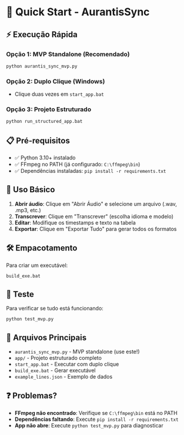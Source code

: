 # 🚀 Quick Start - AurantisSync

## ⚡ Execução Rápida

### Opção 1: MVP Standalone (Recomendado)
```bash
python aurantis_sync_mvp.py
```

### Opção 2: Duplo Clique (Windows)
- Clique duas vezes em `start_app.bat`

### Opção 3: Projeto Estruturado
```bash
python run_structured_app.bat
```

## 📋 Pré-requisitos
- ✅ Python 3.10+ instalado
- ✅ FFmpeg no PATH (já configurado: `C:\ffmpeg\bin`)
- ✅ Dependências instaladas: `pip install -r requirements.txt`

## 🎯 Uso Básico
1. **Abrir áudio**: Clique em "Abrir Áudio" e selecione um arquivo (.wav, .mp3, etc.)
2. **Transcrever**: Clique em "Transcrever" (escolha idioma e modelo)
3. **Editar**: Modifique os timestamps e texto na tabela
4. **Exportar**: Clique em "Exportar Tudo" para gerar todos os formatos

## 🛠️ Empacotamento
Para criar um executável:
```bash
build_exe.bat
```

## 🧪 Teste
Para verificar se tudo está funcionando:
```bash
python test_mvp.py
```

## 📁 Arquivos Principais
- `aurantis_sync_mvp.py` - MVP standalone (use este!)
- `app/` - Projeto estruturado completo
- `start_app.bat` - Executar com duplo clique
- `build_exe.bat` - Gerar executável
- `example_lines.json` - Exemplo de dados

## ❓ Problemas?
- **FFmpeg não encontrado**: Verifique se `C:\ffmpeg\bin` está no PATH
- **Dependências faltando**: Execute `pip install -r requirements.txt`
- **App não abre**: Execute `python test_mvp.py` para diagnosticar